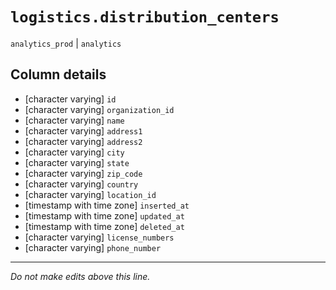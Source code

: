 # `logistics.distribution_centers`
`analytics_prod` | `analytics`

## Column details
* [character varying] `id`
* [character varying] `organization_id`
* [character varying] `name`
* [character varying] `address1`
* [character varying] `address2`
* [character varying] `city`
* [character varying] `state`
* [character varying] `zip_code`
* [character varying] `country`
* [character varying] `location_id`
* [timestamp with time zone] `inserted_at`
* [timestamp with time zone] `updated_at`
* [timestamp with time zone] `deleted_at`
* [character varying] `license_numbers`
* [character varying] `phone_number`

-------------------------------------------------------------------------------
*Do not make edits above this line.*
